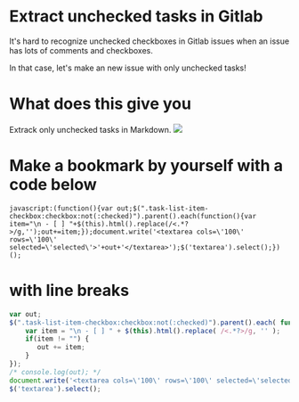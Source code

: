 
# Extract unchecked tasks in Gitlab

It's hard to recognize unchecked checkboxes in Gitlab issues when an issue has lots of comments and checkboxes.

In that case, let's make an new issue with only unchecked tasks!

# What does this give you
Extrack only unchecked tasks in Markdown.
![](https://raw.githubusercontent.com/kujiy/how-to-change-sublime-minimap-color/master/0318-05.png)



# Make a bookmark by yourself with a code below

```
javascript:(function(){var out;$(".task-list-item-checkbox:checkbox:not(:checked)").parent().each(function(){var item="\n - [ ] "+$(this).html().replace(/<.*?>/g,'');out+=item;});document.write('<textarea cols=\'100\' rows=\'100\' selected=\'selected\'>'+out+'</textarea>');$('textarea').select();})();
```


# with line breaks
```javascript
var out;
$(".task-list-item-checkbox:checkbox:not(:checked)").parent().each( function() {
    var item = "\n - [ ] " + $(this).html().replace( /<.*?>/g, '' );
    if(item != "") {
       out += item;
    }
});
/* console.log(out); */
document.write('<textarea cols=\'100\' rows=\'100\' selected=\'selected\'>' + out + '</textarea>');
$('textarea').select();
```


